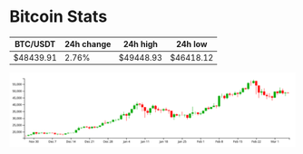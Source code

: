 # Bitcoin Stats

BTC/USDT|24h change|24h high|24h low|
|---|---|---|---|
|$48439.91|2.76%|$49448.93|$46418.12|

<img src="./chart.svg">
